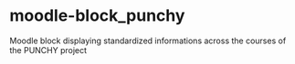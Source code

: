 # moodle-block_punchy
Moodle block displaying standardized informations across the courses of the PUNCHY project
